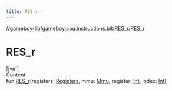 ```yaml
---
title: RES_r -
---
```

//[gameboy-lib](../../index.md)/[gameboy.cpu.instructions.bit](../index.md)/[RES_r](index.md)/[RES_r](-r-e-s_r.md)



# RES_r  
[jvm]  
Content  
fun [RES_r](-r-e-s_r.md)(registers: [Registers](../../gameboy.cpu/-registers/index.md), mmu: [Mmu](../../gameboy.memory/-mmu/index.md), register: [Int](https://kotlinlang.org/api/latest/jvm/stdlib/kotlin/-int/index.html), index: [Int](https://kotlinlang.org/api/latest/jvm/stdlib/kotlin/-int/index.html))  



